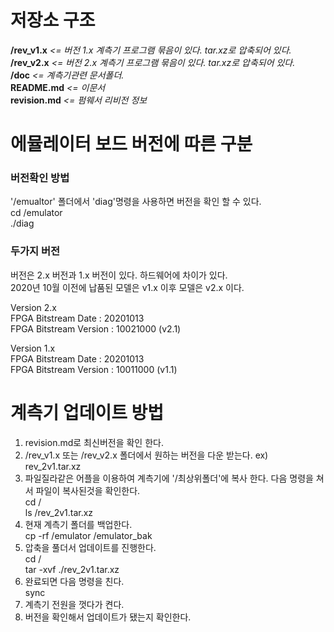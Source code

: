 # 저장소 구조
**/rev_v1.x**        *<= 버전 1.x 계측기 프로그램 묶음이 있다. tar.xz로 압축되어 있다.*  
**/rev_v2.x**        *<= 버전 2.x 계측기 프로그램 묶음이 있다. tar.xz로 압축되어 있다.*       
**/doc**             *<= 계측기관련 문서폴더.*  
**README.md**        *<= 이문서*  
**revision.md**      *<= 펌웨서 리비전 정보*
 
# 에뮬레이터 보드 버전에 따른 구분
### 버전확인 방법
'/emualtor' 폴더에서 'diag'명령을 사용하면 버전을 확인 할 수 있다.  
cd /emulator  
./diag  

### 두가지 버전
버전은 2.x 버전과 1.x 버전이 있다. 하드웨어에 차이가 있다.  
  2020년 10월 이전에 납품된 모델은 v1.x  이후 모델은 v2.x 이다.  
  
Version 2.x  
      FPGA Bitstream Date     : 20201013   
      FPGA Bitstream Version  : 10021000 (v2.1)  
      
Version 1.x  
      FPGA Bitstream Date     : 20201013   
      FPGA Bitstream Version  : 10011000  (v1.1)       
      
# 계측기 업데이트 방법  
1. revision.md로 최신버전을 확인 한다.  
2. /rev_v1.x 또는 /rev_v2.x 폴더에서 원하는 버전을 다운 받는다. ex) rev_2v1.tar.xz   
3. 파일질라같은 어플을 이용하여 계측기에 '/최상위폴더'에 복사 한다. 다음 명령을 쳐서 파일이 복사된것을 확인한다.  
cd /  
ls /rev_2v1.tar.xz  
4. 현재 계측기 폴더를 백업한다.  
cp -rf /emulator /emulator_bak  
5. 압축을 풀더서 업데이트를 진행한다.  
cd /  
tar -xvf ./rev_2v1.tar.xz  
6. 완료되면 다음 명령을 친다.  
sync  
7. 계측기 전원을 껏다가 켠다.  
8. 버전을 확인해서 업데이트가 됐는지 확인한다.  
